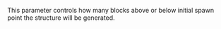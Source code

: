 This parameter controls how many blocks above or below initial spawn point the structure will be generated.